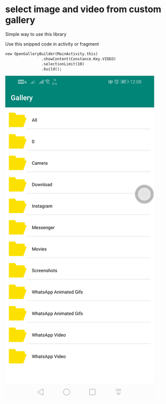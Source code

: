 # select image and video from custom gallery

Simple way to use this library

Use this snipped code in activity or fragment 

``` 
new OpenGalleryBuilder(MainActivity.this)
                .showContent(Constance.Key.VIDEO)
                .selectionLimit(10)
                .build();
```
 
 ![alt text](https://github.com/DivyeshMurani/gallary/blob/master/device-2019-11-17-120832.png)

